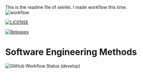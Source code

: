 This is the readme file of seinlei. I made workflow this time.  
![workflow](https://github.com/seinlei/sem/actions/workflows/main.yml/badge.svg)

[![LICENSE](https://img.shields.io/github/license/seinlei/sem.svg?style=flat-square)](https://github.com/<github-username>/sem/blob/master/LICENSE)

[![Releases](https://img.shields.io/github/release/seinlei/sem/all.svg?style=flat-square)](https://github.com/<github-username>/sem/releases)


[//]: # (![GitHub Workflow Status]&#40;https://img.shields.io/github/actions/workflow/status/seinlei/sem/main.yml?branch=develop&#41;)

# Software Engineering Methods
![GitHub Workflow Status (develop)](https://img.shields.io/github/workflow/status/seinlei/sem/main.yml/<develop>?style=flat-square)
